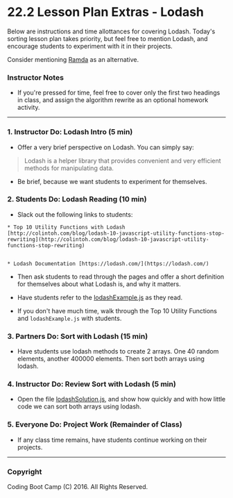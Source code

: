 # 22.2 Lesson Plan Extras - Lodash

Below are instructions and time allottances for covering Lodash. Today's sorting lesson plan takes priority, but feel free to mention Lodash, and encourage students to experiment with it in their projects.

Consider mentioning [Ramda](http://ramdajs.com/0.22.1/index.html) as an alternative.

### Instructor Notes

* If you're pressed for time, feel free to cover only the first two headings in class, and assign the algorithm rewrite as an optional homework activity.

- - -

### 1. Instructor Do: Lodash Intro (5 min)

* Offer a very brief perspective on Lodash. You can simply say:

> Lodash is a helper library that provides convenient and very efficient methods for manipulating data.

* Be brief, because we want students to experiment for themselves.

### 2. Students Do: Lodash Reading (10 min)

* Slack out the following links to students:


```
* Top 10 Utility Functions with Lodash [http://colintoh.com/blog/lodash-10-javascript-utility-functions-stop-rewriting](http://colintoh.com/blog/lodash-10-javascript-utility-functions-stop-rewriting)


* Lodash Documentation [https://lodash.com/](https://lodash.com/)
```

* Then ask students to read through the pages and offer a short definition for themselves about what Lodash is, and why it matters.


* Have students refer to the [lodashExample.js](../Activities/4-Lodash/Examples/lodashExamples.js) as they read.


* If you don't have much time, walk through the Top 10 Utility Functions and `lodashExample.js` with students.

### 3. Partners Do: Sort with Lodash (15 min)

* Have students use lodash methods to create 2 arrays. One 40 random elements, another 400000 elements. Then sort both arrays using lodash.

### 4. Instructor Do: Review Sort with Lodash (5 min)

* Open the file [lodashSolution.js](../Activities/4-Lodash/Examples/lodashSort.js), and show how quickly and with how little code we can sort both arrays using lodash.

### 5. Everyone Do: Project Work (Remainder of Class)

* If any class time remains, have students continue working on their projects. 

- - -

### Copyright

Coding Boot Camp (C) 2016. All Rights Reserved.
